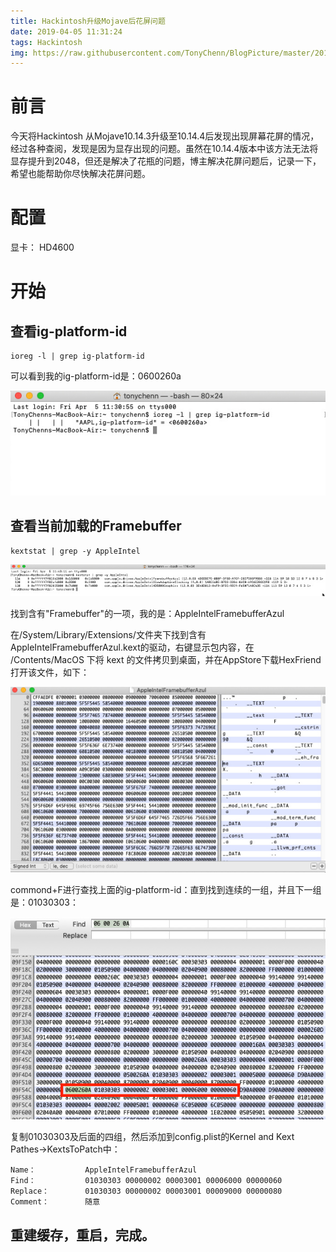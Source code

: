 ```yaml
---
title: Hackintosh升级Mojave后花屏问题
date: 2019-04-05 11:31:24
tags: Hackintosh
img: https://raw.githubusercontent.com/TonyChenn/BlogPicture/master/2019/0405/clover.jpg
---
```


# 前言
今天将Hackintosh 从Mojave10.14.3升级至10.14.4后发现出现屏幕花屏的情况，经过各种查阅，发现是因为显存出现的问题。虽然在10.14.4版本中该方法无法将显存提升到2048，但还是解决了花瓶的问题，博主解决花屏问题后，记录一下，希望也能帮助你尽快解决花屏问题。

# 配置
显卡： HD4600

# 开始
## 查看ig-platform-id

```commond
ioreg -l | grep ig-platform-id
```
可以看到我的ig-platform-id是：0600260a

![](https://raw.githubusercontent.com/TonyChenn/BlogPicture/master/2019/0405/ig.jpg)

## 查看当前加载的Framebuffer

```commond
kextstat | grep -y AppleIntel
```
![](https://raw.githubusercontent.com/TonyChenn/BlogPicture/master/2019/0405/framebuffer.jpg)

找到含有"Framebuffer"的一项，我的是：AppleIntelFramebufferAzul

在/System/Library/Extensions/文件夹下找到含有AppleIntelFramebufferAzul.kext的驱动，右键显示包内容，在 /Contents/MacOS 下将 kext 的文件拷贝到桌面，并在AppStore下载HexFriend打开该文件，如下：

![](https://raw.githubusercontent.com/TonyChenn/BlogPicture/master/2019/0405/find.jpg)

commond+F进行查找上面的ig-platform-id：直到找到连续的一组，并且下一组是：01030303：

![](https://raw.githubusercontent.com/TonyChenn/BlogPicture/master/2019/0405/find1.jpg)

复制01030303及后面的四组，然后添加到config.plist的Kernel and Kext Pathes->KextsToPatch中：

```
Name：           AppleIntelFramebufferAzul
Find：           01030303 00000002 00003001 00006000 00000060
Replace：        01030303 00000002 00003001 00009000 00000080
Comment：        随意
```
## 重建缓存，重启，完成。
